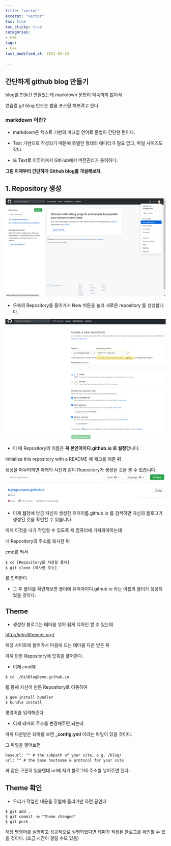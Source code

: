 ```yaml
---
title: "vector"
excerpt: "vector"
toc: true
toc_sticky: true
categories:
- C++
tags:
- C++
last_modified_at: 2021-05-23

---
```

## 간단하게 github blog 만들기

blog를 만들긴 만들었는데 markdown 문법이 익숙하지 않아서

연습겸 git blog 만드는 법을 포스팅 해보려고 한다.

### markdown 이란?
* markdown은 텍스트 기반의 마크업 언어로 문법이 간단한 편이다.

* Text 기반으로 작성되기 때문에 특별한 형태의 에디터가 필요 없고, 파일 사이즈도 작다.

* 또 Text로 이루어져서 GitHub에서 버전관리가 용이하다.

**그럼 이제부터 간단하게 Github blog를 개설해보자.**

## 1. Repository 생성
![exRepo1](https://github.com/tryingsunwoo/tryingsunwoo.github.io/blob/master/assets/image/makeblog/Repository1.PNG?raw=true)

 * 우측의 Repository를 들어가서 New 버튼을 눌러 새로운 repository 를 생성합니다.

![exRepo2](https://github.com/tryingsunwoo/tryingsunwoo.github.io/blob/master/assets/image/makeblog/Repository%20%EC%83%9D%EC%84%B11.PNG?raw=true)

* 이 때 Repository의 이름은 **꼭 본인아이디.github.io 로 설정**합니다.

Initialize this repository with a README 에 체크를 해준 뒤 

생성을 마무리하면 아래의 사진과 같이 Repository가 생성된 것을 볼 수 있습니다.
![exRepo3](https://github.com/tryingsunwoo/tryingsunwoo.github.io/blob/master/assets/image/makeblog/Repository%20%EC%83%9D%EC%84%B1%EC%99%84%EB%A3%8C.PNG?raw=true)

* 이제 웹창에 방금 자신이 생성한 유저이름.github.io 를 검색하면 자신의 블로그가 생성된 것을 확인할 수 있습니다.

이제 이것을 내가 작업할 수 있도록 제 컴퓨터에 가져와야하는데

내 Repository의 주소를 복사한 뒤 

cmd를 켜서 
```console
$ cd [Repository를 저장할 폴더]
$ git clone [복사한 주소]
```
를 입력한다

* 그 후 폴더를 확인해보면 폴더에 유저아이디.github.io 라는 이름의 폴더가 생성되었을 것이다.

## Theme
* 생성한 블로그는 테마를 넣어 쉽게 디자인 할 수 있는데

<http://jekyllthemes.org/>

해당 사이트에 들어가서 마음에 드는 테마를 다운 받은 뒤

아까 만든 Repository에 압축을 풀어준다.

* 이제 cmd에
```console
$ cd ./GitBlogDemo.github.io
```
를 통해 자신이 만든 Repository로 이동하여
```console
$ gem install bundler
$ bundle install
```
명령어를 입력해준다

* 이제 테마의 주소를 변경해주면 되는데

아까 다운받은 테마를 보면 **_config.yml** 이라는 파일이 있을 것이다.

그 파일을 열어보면

```
baseurl: "" # the subpath of your site, e.g. /blog/
url: "" # the base hostname & protocol for your site
```
과 같은 구문이 있을텐데 url에 자기 블로그의 주소를 넣어주면 된다.

## Theme 확인
* 우리가 작업한 내용을 깃헙에 올리기만 하면 끝인데
```console
$ git add .
$ git commit -m "Theme changed"
$ git push
```
해당 명령어를 실행하고 성공적으로 실행되었다면 테마가 적용된 블로그를 확인할 수 있을 것이다.
(조금 시간이 걸릴 수도 있음)




